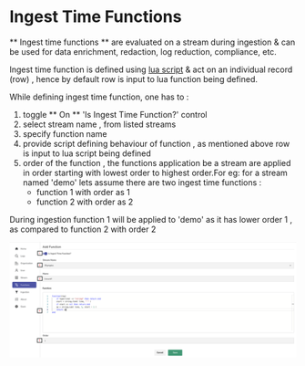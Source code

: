 # Ingest Time Functions

** Ingest time functions ** are evaluated on a stream during ingestion & can be used for data enrichment, redaction, log reduction, compliance, etc. 

Ingest time function is defined using [lua script](https://www.lua.org/) & act on an individual record (row) , hence by default row is input to lua function being defined.

While defining ingest time function, one has to :

1. toggle ** On ** 'Is Ingest Time Function?' control 
1. select stream name , from listed streams
1. specify function name
1. provide script defining behaviour of function , as mentioned above row is input to lua script being defined
1. order of the function , the functions application be a stream are applied in order starting with lowest order to highest order.For eg: for a stream named 'demo' lets assume there are two ingest time functions : 
    - function 1 with order as 1
    - function 2 with order as 2

During ingestion function 1 will be applied to 'demo' as it has lower order 1 , as compared to function 2 with order 2

![Ingest Functions](./images/Ingest_time_function.jpg)

